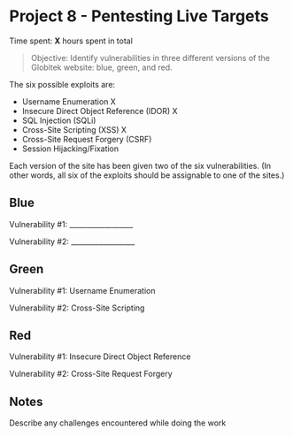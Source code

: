 # Project 8 - Pentesting Live Targets

Time spent: **X** hours spent in total

> Objective: Identify vulnerabilities in three different versions of the Globitek website: blue, green, and red.

The six possible exploits are:
* Username Enumeration X
* Insecure Direct Object Reference (IDOR) X
* SQL Injection (SQLi)
* Cross-Site Scripting (XSS) X
* Cross-Site Request Forgery (CSRF)
* Session Hijacking/Fixation

Each version of the site has been given two of the six vulnerabilities. (In other words, all six of the exploits should be assignable to one of the sites.)

## Blue

Vulnerability #1: __________________

Vulnerability #2: __________________


## Green

Vulnerability #1: Username Enumeration

Vulnerability #2: Cross-Site Scripting


## Red

Vulnerability #1: Insecure Direct Object Reference

Vulnerability #2: Cross-Site Request Forgery


## Notes

Describe any challenges encountered while doing the work
